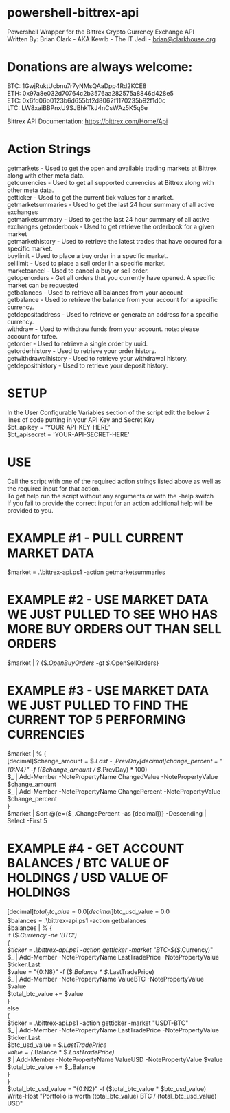 # powershell-bittrex-api  
Powershell Wrapper for the Bittrex Crypto Currency Exchange API  
Written By: Brian Clark - AKA Kewlb - The IT Jedi - brian@clarkhouse.org  
  
# Donations are always welcome:  
BTC: 1GwjRuktUcbnu7r7yNMsQAaDpp4Rd2KCE8  
ETH: 0x97a8e032d70764c2b3576aa282575a8846d428e5  
ETC: 0x6fd06b0123b6d655bf2d8062f1170235b92f1d0c  
LTC: LW8xaiBBPnxU9SJBhkTkJ4nCsWAz5K5q6e  
  
  
Bittrex API Documentation: https://bittrex.com/Home/Api  
  
# Action Strings  
getmarkets - Used to get the open and available trading markets at Bittrex along with other meta data.  
getcurrencies - Used to get all supported currencies at Bittrex along with other meta data.  
getticker - Used to get the current tick values for a market.  
getmarketsummaries - Used to get the last 24 hour summary of all active exchanges  
getmarketsummary - Used to get the last 24 hour summary of all active exchanges 
getorderbook - Used to get retrieve the orderbook for a given market  
getmarkethistory - Used to retrieve the latest trades that have occured for a specific market.  
buylimit - Used to place a buy order in a specific market.  
selllimit - Used to place a sell order in a specific market.  
marketcancel - Used to cancel a buy or sell order.  
getopenorders - Get all orders that you currently have opened. A specific market can be requested  
getbalances - Used to retrieve all balances from your account  
getbalance - Used to retrieve the balance from your account for a specific currency.  
getdepositaddress - Used to retrieve or generate an address for a specific currency.  
withdraw - Used to withdraw funds from your account. note: please account for txfee.  
getorder - Used to retrieve a single order by uuid.  
getorderhistory - Used to retrieve your order history.  
getwithdrawalhistory - Used to retrieve your withdrawal history.  
getdeposithistory - Used to retrieve your deposit history.  
  
# SETUP  
In the User Configurable Variables section of the script edit the below 2 lines of code putting in your API Key and Secret Key  
$bt_apikey = 'YOUR-API-KEY-HERE'  
$bt_apisecret = 'YOUR-API-SECRET-HERE'  
  
# USE  
Call the script with one of the required action strings listed above as well as the required input for that action.  
To get help run the script without any arguments or with the -help switch  
If you fail to provide the correct input for an action additional help will be provided to you.  
  
# EXAMPLE #1 - PULL CURRENT MARKET DATA  
$market = .\bittrex-api.ps1 -action getmarketsummaries  
  
# EXAMPLE #2 - USE MARKET DATA WE JUST PULLED TO SEE WHO HAS MORE BUY ORDERS OUT THAN SELL ORDERS  
$market | ? {$_.OpenBuyOrders -gt $_.OpenSellOrders}  
  
# EXAMPLE #3 - USE MARKET DATA WE JUST PULLED TO FIND THE CURRENT TOP 5 PERFORMING CURRENCIES  
$market | % {  
    [decimal]$change_amount = $_.Last - $_.PrevDay  
    [decimal]$change_percent = "{0:N4}" -f (($change_amount / $_.PrevDay) * 100)  
    $_ | Add-Member -NotePropertyName ChangedValue -NotePropertyValue $change_amount  
    $_ | Add-Member -NotePropertyName ChangePercent -NotePropertyValue $change_percent  
}  
$market | Sort  @{e={$_.ChangePercent -as [decimal]}} -Descending | Select -First 5  
  
# EXAMPLE #4 - GET ACCOUNT BALANCES / BTC VALUE OF HOLDINGS / USD VALUE OF HOLDINGS  
[decimal]$total_btc_value = 0.0  
[decimal]$btc_usd_value = 0.0  
$balances = .\bittrex-api.ps1 -action getbalances  
$balances | % {  
    if ($_.Currency -ne 'BTC')  
    {  
        $ticker = .\bittrex-api.ps1 -action getticker -market "BTC-$($_.Currency)"  
        $_ | Add-Member -NotePropertyName LastTradePrice -NotePropertyValue $ticker.Last  
        $value = "{0:N8}" -f ($_.Balance * $_.LastTradePrice)  
        $_ | Add-Member -NotePropertyName ValueBTC -NotePropertyValue $value  
        $total_btc_value += $value  
    }  
    else  
    {  
        $ticker = .\bittrex-api.ps1 -action getticker -market "USDT-BTC"  
        $_ | Add-Member -NotePropertyName LastTradePrice -NotePropertyValue $ticker.Last  
        $btc_usd_value = $_.LastTradePrice  
        $value = ($_.Balance * $_.LastTradePrice)  
        $_ | Add-Member -NotePropertyName ValueUSD -NotePropertyValue $value  
        $total_btc_value += $_.Balance  
    }  
}  
$total_btc_usd_value = "{0:N2}" -f ($total_btc_value * $btc_usd_value)  
Write-Host "Portfolio is worth $($total_btc_value) BTC / $($total_btc_usd_value) USD"  
  
